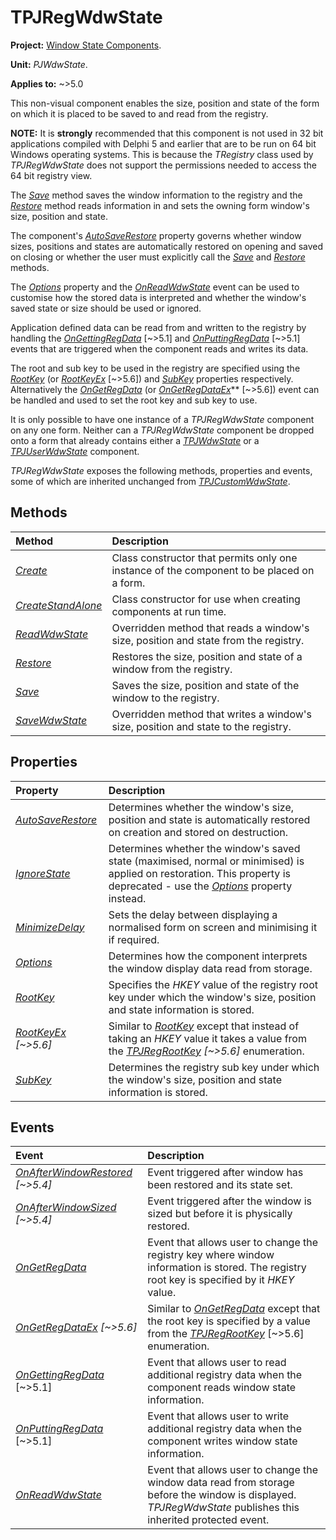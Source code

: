 # TPJRegWdwState

**Project:** [Window State Components](../API.md).

**Unit:** _PJWdwState_.

**Applies to:** ~>5.0

This non-visual component enables the size, position and state of the form on which it is placed to be saved to and read from the registry.

**NOTE:** It is **strongly** recommended that this component is not used in 32 bit applications compiled with Delphi 5 and earlier that are to be run on 64 bit Windows operating systems. This is because the _TRegistry_ class used by _TPJRegWdwState_ does not support the permissions needed to access the 64 bit registry view.

The _[Save](./TPJRegWdwState-Save.md)_ method saves the window information to the registry and the _[Restore](./TPJRegWdwState-Restore.md)_ method reads information in and sets the owning form window's size, position and state.

The component's _[AutoSaveRestore](./TPJCustomWdwState-AutoSaveRestore.md)_ property governs whether window sizes, positions and states are automatically restored on opening and saved on closing or whether the user must explicitly call the _[Save](./TPJRegWdwState-Save.md)_ and _[Restore](./TPJRegWdwState-Restore.md)_ methods.

The _[Options](./TPJCustomWdwState-Options.md)_ property and the _[OnReadWdwState](./TPJCustomWdwState-OnReadWdwState.md)_ event can be used to customise how the stored data is interpreted and whether the window's saved state or size should be used or ignored.

Application defined data can be read from and written to the registry by handling the _[OnGettingRegData](./TPJRegWdwState-OnGettingRegData.md)_ [~>5.1] and _[OnPuttingRegData](./TPJRegWdwState-OnPuttingRegData.md)_ [~>5.1] events that are triggered when the component reads and writes its data.

The root and sub key to be used in the registry are specified using the _[RootKey](./TPJRegWdwState-RootKey.md)_ (or _[RootKeyEx](./TPJRegWdwState-RootKeyEx.md)_ [~>5.6]) and _[SubKey](./TPJRegWdwState-SubKey.md)_ properties respectively. Alternatively the _[OnGetRegData](./TPJRegWdwState-OnGetRegData.md)_ (or _[OnGetRegDataEx](./TPJRegWdwState-OnGetRegDataEx.md)_** [~>5.6]) event can be handled and used to set the root key and sub key to use.

It is only possible to have one instance of a _TPJRegWdwState_ component on any one form. Neither can a _TPJRegWdwState_ component be dropped onto a form that already contains either a _[TPJWdwState](./TPJWdwState.md)_ or a _[TPJUserWdwState](./TPJUserWdwState.md)_ component.

_TPJRegWdwState_ exposes the following methods, properties and events, some of which are inherited unchanged from _[TPJCustomWdwState](./TPJCustomWdwState.md)_.

## Methods

| Method | Description |
|:-------|:------------|
| _[Create](./TPJCustomWdwState-Create.md)_ | Class constructor that permits only one instance of the component to be placed on a form. |
| _[CreateStandAlone](./TPJCustomWdwState-CreateStandAlone.md)_ | Class constructor for use when creating components at run time. |
| _[ReadWdwState](./TPJRegWdwState-ReadWdwState.md)_ | Overridden method that reads a window's size, position and state from the registry. |
| _[Restore](./TPJRegWdwState-Restore.md)_ | Restores the size, position and state of a window from the registry. |
| _[Save](./TPJRegWdwState-Save.md)_ | Saves the size, position and state of the window to the registry. |
| _[SaveWdwState](./TPJRegWdwState-SaveWdwState.md)_ | Overridden method that writes a window's size, position and state to the registry. |

## Properties

| Property | Description |
|:---------|:------------|
| _[AutoSaveRestore](./TPJCustomWdwState-AutoSaveRestore.md)_ | Determines whether the window's size, position and state is automatically restored on creation and stored on destruction. |
| _[IgnoreState](./TPJCustomWdwState-IgnoreState.md)_ | Determines whether the window's saved state (maximised, normal or minimised) is applied on restoration. This property is deprecated - use the _[Options](./TPJCustomWdwState-Options.md)_ property instead. |
| _[MinimizeDelay](./TPJCustomWdwState-MinimizeDelay.md)_ | Sets the delay between displaying a normalised form on screen and minimising it if required. |
| _[Options](./TPJCustomWdwState-Options.md)_ | Determines how the component interprets the window display data read from storage. |
| _[RootKey](./TPJRegWdwState-RootKey.md)_ | Specifies the _HKEY_ value of the registry root key under which the window's size, position and state information is stored. |
| _[RootKeyEx](./TPJRegWdwState-RootKeyEx.md) [~>5.6]_ | Similar to _[RootKey](./TPJRegWdwState-RootKey.md)_ except that instead of taking an _HKEY_ value it takes a value from the _[TPJRegRootKey](./TPJRegRootKey.md) [~>5.6]_ enumeration. |
| _[SubKey](./TPJRegWdwState-SubKey.md)_ | Determines the registry sub key under which the window's size, position and state information is stored. |

## Events

| Event | Description |
|:------|:------------|
| _[OnAfterWindowRestored](./TPJCustomWdwState-OnAfterWindowRestored.md) [~>5.4]_ | Event triggered after window has been restored and its state set. |
| _[OnAfterWindowSized](./TPJCustomWdwState-OnAfterWindowSized.md) [~>5.4]_ | Event triggered after the window is sized but before it is physically restored. |
| _[OnGetRegData](./TPJRegWdwState-OnGetRegData.md)_ | Event that allows user to change the registry key where window information is stored. The registry root key is specified by it _HKEY_ value. |
| _[OnGetRegDataEx](./TPJRegWdwState-OnGetRegDataEx.md) [~>5.6]_ | Similar to _[OnGetRegData](./TPJRegWdwState-OnGetRegData.md)_ except that the root key is specified by a value from the _[TPJRegRootKey](./TPJRegRootKey.md)_ [~>5.6] enumeration.  |
| _[OnGettingRegData](./TPJRegWdwState-OnGettingRegData.md)_ [~>5.1] | Event that allows user to read additional registry data when the component reads window state information. |
| _[OnPuttingRegData](./TPJRegWdwState-OnPuttingRegData.md)_ [~>5.1] | Event that allows user to write additional registry data when the component writes window state information. |
| _[OnReadWdwState](./TPJCustomWdwState-OnReadWdwState.md)_ | Event that allows user to change the window data read from storage before the window is displayed. _TPJRegWdwState_ publishes this inherited protected event. |
